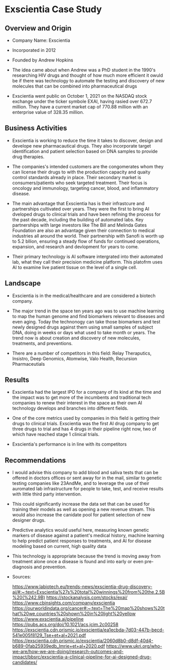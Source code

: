 # Exscientia Case Study 

## Overview and Origin

* Company Name: Exscientia 

* Incorporated in 2012 

* Founded by Andrew Hopkins

* The idea came about when Andrew was a PhD student in the 1990's researching HIV drugs and thought of how much more efficient it owuld be if there was technology to automate the testing and discovery of new molecules that can be combined into pharmaceutical drugs 

* Exscientia went public on October 1, 2021 on the NASDAQ stock exchange under the ticker symbole EXAI, having rasied over 672.7 million. They have a current market cap of 770.88 million with an enterprise value of 328.35 million.

## Business Activities

* Exscientia is working to reduce the time it takes to discover, design and develope new pharmacautical drugs. They also incorporate target identification and patient selection based on DNA samples to provide drug therapies.

* The companies's intended customers are the congomerates whom they can license their drugs to with the production capacity and quaity control standards already in place. Their secondary market is consumers/patients who seek targeted treatment. Their focus is oncology and immunology, targeting cancer, blood, and inflammatory disease.

* The main advantage that Exscientia has is their infrastcure and partnerships cultivated over years. They were the first to bring AI dveloped drugs to clinical trials and have been refining the process for the past decade, including the building of automated labs. Key partnerships with large investors like The Bill and Melinda Gates Foundation are also an advantage given their connection to medical industries all around the world. Their partnership with Sanofi is worth up to 5.2 bllion, ensuring a steady flow of funds for continued operations, expansion, and research and devlopment for years to come. 

* Their primary technology is AI software intergrated into their automated lab, what they call their precision medicine platform. This platofrm uses AI to examine live patient tissue on the level of a single cell.  

## Landscape

* Exscientia is in the medical/healthcare and are considered a biotech company.

* The major trend in the space ten years ago was to use machine learning to map the human genome and find biomarkers relevant to diseases and even aging. Today the technonogy can take those biomarkers and test newly designed drugs against them using small samples of subject DNA, doing in weeks or days what used to take month or years. The trend now is about creation and discovery of new molecules, treatments, and preventions. 

* There are a number of competitors in this field: Relay Theraputics, Insistro, Deep Genomics, Atomwise, Valo Health, Recursion Pharmaceutials

## Results

* Exscientia had the largest IPO for a company of its kind at the time and the impact was to get more of the incumbents and traditional tech companies to renew their interest in the space as their own AI technology develops and branches into different fields. 

* One of the core metrics used by companies in this field is getting their drugs to clinical trials. Exscientia was the first AI drug company to get three drugs to trial and has 4 drugs in their pipeline right now, two of which have reached stage 1 clinical trials. 

* Exscientia's performance is in line with its competitors 

## Recommendations

* I would advise this company to add blood and saliva tests that can be offered in doctors offices or sent away for in the mail, similar to genetic testing companies like 23AndMe, and to leverage the use of their auromated lab infrastructure for people to take, test, and receive results with little third party intervention. 

* This could significantly increase the data set that can be used for training their models as well as opening a new revenue stream. This would also increase the canidate pool for patient selection of new designer drugs.  

* Predictive analytics would useful here, measuring known genetic markers of disease against a patient's medical history, machine learning to help predict patient responses to treatments, and AI for disease modeling based on current, high quality data

* This technology is appropriate because the trend is moving away from treatment alone once a disease is found and into early or even pre-diagnosis and prevention.

* Sources:
  
  https://www.labiotech.eu/trends-news/exscientia-drug-discovery-ai/#:~:text=Exscientia%27s%20total%20winnings%20from%20the,2.5B%20(%242.9B)
  https://stockanalysis.com/stocks/exai/
  https://www.cbinsights.com/company/exscientia
  https://ourworldindata.org/cancer#:~:text=The%20map%20shows%20that%20we,countries%20shown%20in%20light%20yellow
  https://www.exscientia.ai/pipeline
  https://pubs.acs.org/doi/10.1021/acs.jcim.2c00258
  https://exscientia.cdn.prismic.io/exscientia/ea1ecbda-7d03-447b-becd-541e005f8129_Tse+et+al+2021.pdf
  https://exscientia.cdn.prismic.io/exscientia/2060d8b0-d8df-40d4-b689-0fab25939edb_Imrie+et+al+2020.pdf
  https://www.ukri.org/who-we-are/how-we-are-doing/research-outcomes-and-impact/bbsrc/exscientia-a-clinical-pipeline-for-ai-designed-drug-candidates/
  
